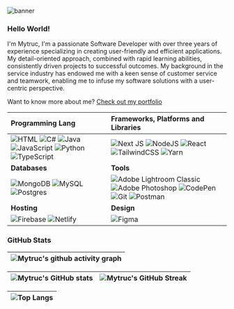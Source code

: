 ![banner](https://user-images.githubusercontent.com/80004058/183111710-1c90741b-4572-42db-ab04-12dede6e9a24.png)

### Hello World! 

I'm Mytruc, I'm a passionate Software Developer with over three years of experience specializing in creating user-friendly and efficient applications. My detail-oriented approach, combined with rapid learning abilities, consistently driven projects to successful outcomes. My background in the service industry has endowed me with a keen sense of customer service and teamwork, enabling me to infuse my software solutions with a user-centric perspective.
<br>

Want to know more about me? [Check out my portfolio]([https://www.abdulfarhan.com](https://mytrucnguyen.dev/))

| Programming Lang | Frameworks, Platforms and Libraries |
| :--- | :--- |
|![HTML](https://img.shields.io/badge/html5-%23E34F26.svg?style=for-the-badge&logo=html5&logoColor=white) ![C#](https://img.shields.io/badge/c%23-%23239120.svg?style=for-the-badge&logo=c-sharp&logoColor=white) ![Java](https://img.shields.io/badge/java-%23ED8B00.svg?style=for-the-badge&logo=java&logoColor=white) ![JavaScript](https://img.shields.io/badge/javascript-%23323330.svg?style=for-the-badge&logo=javascript&logoColor=%23F7DF1E) ![Python](https://img.shields.io/badge/python-3670A0?style=for-the-badge&logo=python&logoColor=ffdd54) ![TypeScript](https://img.shields.io/badge/typescript-%23007ACC.svg?style=for-the-badge&logo=typescript&logoColor=white) |![Next JS](https://img.shields.io/badge/Next-black?style=for-the-badge&logo=next.js&logoColor=white) ![NodeJS](https://img.shields.io/badge/node.js-6DA55F?style=for-the-badge&logo=node.js&logoColor=white) ![React](https://img.shields.io/badge/react-%2320232a.svg?style=for-the-badge&logo=react&logoColor=%2361DAFB) ![TailwindCSS](https://img.shields.io/badge/tailwindcss-%2338B2AC.svg?style=for-the-badge&logo=tailwind-css&logoColor=white) ![Yarn](https://img.shields.io/badge/yarn-%232C8EBB.svg?style=for-the-badge&logo=yarn&logoColor=white) |
| **Databases** | **Tools** |
|![MongoDB](https://img.shields.io/badge/MongoDB-%234ea94b.svg?style=for-the-badge&logo=mongodb&logoColor=white) ![MySQL](https://img.shields.io/badge/mysql-%2300f.svg?style=for-the-badge&logo=mysql&logoColor=white) ![Postgres](https://img.shields.io/badge/postgres-%23316192.svg?style=for-the-badge&logo=postgresql&logoColor=white)| ![Adobe Lightroom Classic](https://img.shields.io/badge/Adobe%20Lightroom%20Classic-31A8FF.svg?style=for-the-badge&logo=Adobe%20Lightroom%20Classic&logoColor=white) ![Adobe Photoshop](https://img.shields.io/badge/adobephotoshop-%2331A8FF.svg?style=for-the-badge&logo=adobephotoshop&logoColor=white) ![CodePen](https://img.shields.io/badge/CodePen-white?style=for-the-badge&logo=codepen&logoColor=black) ![Git](https://img.shields.io/badge/git-%23F05033.svg?style=for-the-badge&logo=git&logoColor=white) ![Postman](https://img.shields.io/badge/Postman-FF6C37?style=for-the-badge&logo=postman&logoColor=white) |
| **Hosting** | **Design**|
|![Firebase](https://img.shields.io/badge/firebase-%23039BE5.svg?style=for-the-badge&logo=firebase) ![Netlify](https://img.shields.io/badge/netlify-%23000000.svg?style=for-the-badge&logo=netlify&logoColor=#00C7B7)| ![Figma](https://img.shields.io/badge/figma-%23F24E1E.svg?style=for-the-badge&logo=figma&logoColor=white)|

### GitHub Stats
|   ![Mytruc's github activity graph](https://github-readme-activity-graph.vercel.app/graph?username=mytrucnguyen&theme=rogue)
| :---: |

| ![Mytruc's GitHub stats](https://github-readme-stats.vercel.app/api?username=mytrucnguyen&show_icons=true&theme=city_lights) | ![Mytruc's GitHub Streak](https://github-readme-streak-stats.herokuapp.com/?user=mytrucnguyen&theme=city-lights) |
| :---: | :---: |

| ![Top Langs](https://github-readme-stats.vercel.app/api/top-langs/?username=fabdul88&theme=city_lights) |
| :---: |

